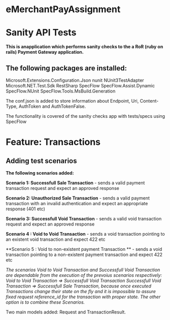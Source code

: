 # eMerchantPayAssignment

# Sanity API Tests 

**This is anapplication which performs sanity checks to the a RoR (ruby on rails) Payment Gateway application.**

## The following packages are installed:
Microsoft.Extensions.Configuration.Json
nunit
NUnit3TestAdapter
Microsoft.NET.Test.Sdk
RestSharp
SpecFlow
SpecFlow.Assist.Dynamic
SpecFlow.NUnit
SpecFlow.Tools.MsBuild.Generation

The conf.json is added to store information about Endpoint, Uri, Content-Type, AuthToken and AuthTokenFalse.

The functionality is covered of the sanity checks app with tests/specs using SpecFlow

# Feature: Transactions

## Adding test scenarios

**The following scenarios added:**

**Scenario 1: Successfull Sale Transaction** - sends a valid payment transaction request and expect an approved
response

**Scenario 2: Unauthorized Sale Transaction** - sends a valid payment transaction with an invalid authentication and expect
an appropriate response (401 etc)

**Scenario 3: Successfull Void Transaction** - sends a valid void transaction request and expect an approved response

**Scenario 4 : Void to Void Transaction** - sends a void transaction pointing to an existent void transaction and
expect 422 etc

**Scenario 5 : Void to non-existent payment Transaction ** - sends a void transaction pointing to a non-existent payment transaction
and expect 422 etc

*The scenarios Void to Void Transaction and Successfull Void Transaction are dependable from the execution of the prevoius scenarios respectively:
Void to Void Transaction => Successfull Void Transaction
Successfull Void Transaction => Successfull Sale Transaction, because once executed Transactions change their state on the fly and it is impossible to assure fixed
request reference_id for the transaction with proper state.
The other option is to combine these Scenarios.*

Two main models added: Request and TransactionResult.









